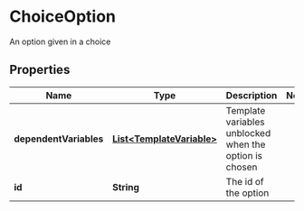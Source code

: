 

# ChoiceOption

An option given in a choice

## Properties

Name | Type | Description | Notes
------------ | ------------- | ------------- | -------------
**dependentVariables** | [**List&lt;TemplateVariable&gt;**](TemplateVariable.md) | Template variables unblocked when the option is chosen | 
**id** | **String** | The id of the option | 



